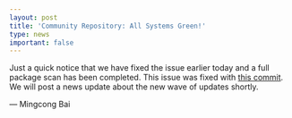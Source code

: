 ```yaml
---
layout: post
title: 'Community Repository: All Systems Green!'
type: news
important: false
---
```


Just a quick notice that we have fixed the issue earlier today and a full package scan has been completed. This issue was fixed with [this commit](https://github.com/AOSC-Dev/p-vector/commit/bcbb7d1470915114ee38d75ab878b7aa23fa8ad8). We will post a news update about the new wave of updates shortly.

— Mingcong Bai